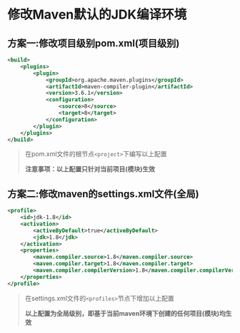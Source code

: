 # 修改Maven默认的JDK编译环境

## 方案一:修改项目级别pom.xml(项目级别)

```xml
<build>
    <plugins>
        <plugin>
            <groupId>org.apache.maven.plugins</groupId>
            <artifactId>maven-compiler-plugin</artifactId>
            <version>3.6.1</version>
            <configuration>
                <source>8</source>
                <target>8</target>
            </configuration>
        </plugin>
    </plugins>
</build>
```

>在pom.xml文件的根节点`<project>`下编写以上配置
>
>**注意事项：以上配置只针对当前项目(模块)生效**



## 方案二:修改maven的settings.xml文件(全局)

```xml
<profile>    
    <id>jdk-1.8</id>    
    <activation>    
        <activeByDefault>true</activeByDefault>    
        <jdk>1.8</jdk>    
    </activation>    
    <properties>    
        <maven.compiler.source>1.8</maven.compiler.source>    
        <maven.compiler.target>1.8</maven.compiler.target>    
        <maven.compiler.compilerVersion>1.8</maven.compiler.compilerVersion>    
    </properties>    
</profile> 
```

>在settings.xml文件的`<profiles>`节点下增加以上配置
>
>**以上配置为全局级别，即基于当前maven环境下创建的任何项目(模块)均生效**

